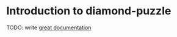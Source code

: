 # Introduction to diamond-puzzle

TODO: write [great documentation](http://jacobian.org/writing/great-documentation/what-to-write/)
